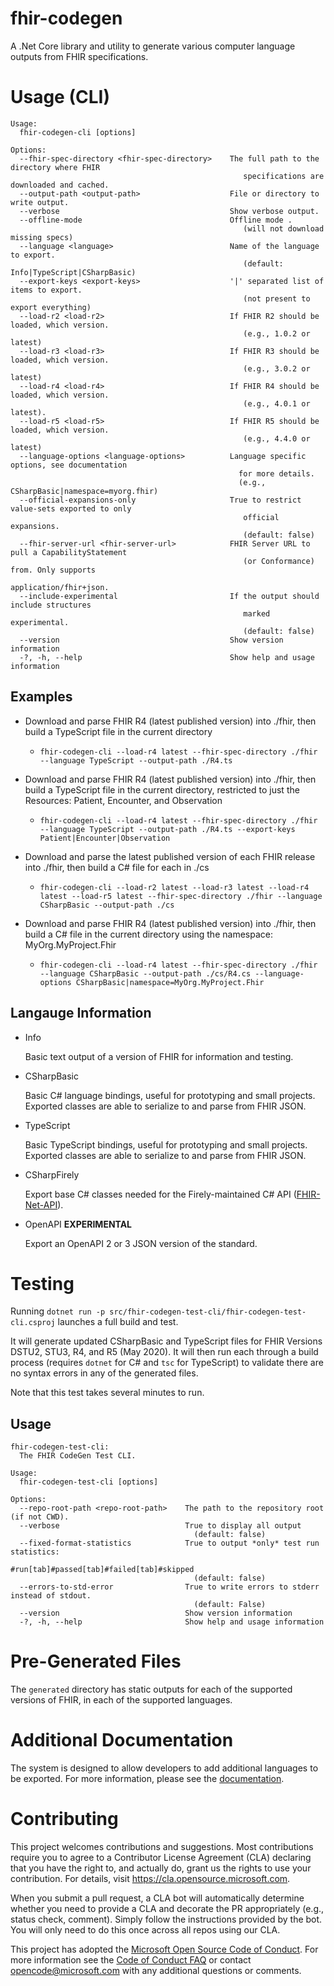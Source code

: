 # fhir-codegen

A .Net Core library and utility to generate various computer language outputs from FHIR specifications.

# Usage (CLI)

```
Usage:
  fhir-codegen-cli [options]

Options:
  --fhir-spec-directory <fhir-spec-directory>    The full path to the directory where FHIR 
                                                    specifications are downloaded and cached.
  --output-path <output-path>                    File or directory to write output.
  --verbose                                      Show verbose output.
  --offline-mode                                 Offline mode .
                                                    (will not download missing specs)
  --language <language>                          Name of the language to export.
                                                    (default: Info|TypeScript|CSharpBasic)
  --export-keys <export-keys>                    '|' separated list of items to export.
                                                    (not present to export everything)
  --load-r2 <load-r2>                            If FHIR R2 should be loaded, which version.
                                                    (e.g., 1.0.2 or latest)
  --load-r3 <load-r3>                            If FHIR R3 should be loaded, which version.
                                                    (e.g., 3.0.2 or latest)
  --load-r4 <load-r4>                            If FHIR R4 should be loaded, which version.
                                                    (e.g., 4.0.1 or latest).
  --load-r5 <load-r5>                            If FHIR R5 should be loaded, which version.
                                                    (e.g., 4.4.0 or latest)
  --language-options <language-options>          Language specific options, see documentation
                                                   for more details.
                                                   (e.g., CSharpBasic|namespace=myorg.fhir)
  --official-expansions-only                     True to restrict value-sets exported to only
                                                    official expansions.
                                                    (default: false)
  --fhir-server-url <fhir-server-url>            FHIR Server URL to pull a CapabilityStatement
                                                    (or Conformance) from. Only supports
                                                    application/fhir+json.
  --include-experimental                         If the output should include structures
                                                    marked experimental.
                                                    (default: false)
  --version                                      Show version information
  -?, -h, --help                                 Show help and usage information
```

## Examples

* Download and parse FHIR R4 (latest published version) into ./fhir, then build a TypeScript file in the current directory
  * `fhir-codegen-cli --load-r4 latest --fhir-spec-directory ./fhir --language TypeScript --output-path ./R4.ts`

* Download and parse FHIR R4 (latest published version) into ./fhir, then build a TypeScript file in the current directory, restricted to just the Resources: Patient, Encounter, and Observation
  * `fhir-codegen-cli --load-r4 latest --fhir-spec-directory ./fhir --language TypeScript --output-path ./R4.ts --export-keys Patient|Encounter|Observation`

* Download and parse the latest published version of each FHIR release into ./fhir, then build a C# file for each in ./cs
  * `fhir-codegen-cli --load-r2 latest --load-r3 latest --load-r4 latest --load-r5 latest --fhir-spec-directory ./fhir --language CSharpBasic --output-path ./cs`

* Download and parse FHIR R4 (latest published version) into ./fhir, then build a C# file in the current directory using the namespace: MyOrg.MyProject.Fhir
  * `fhir-codegen-cli --load-r4 latest --fhir-spec-directory ./fhir --language CSharpBasic --output-path ./cs/R4.cs --language-options CSharpBasic|namespace=MyOrg.MyProject.Fhir`

## Langauge Information

  * Info
    
    Basic text output of a version of FHIR for information and testing.

  * CSharpBasic

    Basic C# language bindings, useful for prototyping and small projects.  Exported classes are able to serialize to and parse from FHIR JSON.

  * TypeScript

    Basic TypeScript bindings, useful for prototyping and small projects.  Exported classes are able to serialize to and parse from FHIR JSON.

  * CSharpFirely

    Export base C# classes needed for the Firely-maintained C# API ([FHIR-Net-API](https://github.com/FirelyTeam/fhir-net-api/)).

  * OpenAPI **EXPERIMENTAL**

    Export an OpenAPI 2 or 3 JSON version of the standard.

# Testing

Running `dotnet run -p src/fhir-codegen-test-cli/fhir-codegen-test-cli.csproj` launches a full build and test.

It will generate updated CSharpBasic and TypeScript files for FHIR Versions DSTU2, STU3, R4, and R5 (May 2020).  It will then run each through a build process (requires `dotnet` for C# and `tsc` for TypeScript) to validate there are no syntax errors in any of the generated files.

Note that this test takes several minutes to run.

## Usage
```
fhir-codegen-test-cli:
  The FHIR CodeGen Test CLI.

Usage:
  fhir-codegen-test-cli [options]

Options:
  --repo-root-path <repo-root-path>    The path to the repository root (if not CWD).
  --verbose                            True to display all output
                                         (default: false)
  --fixed-format-statistics            True to output *only* test run statistics:
                                         #run[tab]#passed[tab]#failed[tab]#skipped
                                         (default: false)
  --errors-to-std-error                True to write errors to stderr instead of stdout.
                                         (default: False)
  --version                            Show version information
  -?, -h, --help                       Show help and usage information
```

# Pre-Generated Files

The `generated` directory has static outputs for each of the supported versions of FHIR, in each of the supported languages.

# Additional Documentation

The system is designed to allow developers to add additional languages to be exported.  For more information, please see the [documentation](http://microsoft.github.io/fhir-codegen/).

# Contributing

This project welcomes contributions and suggestions.  Most contributions require you to agree to a
Contributor License Agreement (CLA) declaring that you have the right to, and actually do, grant us
the rights to use your contribution. For details, visit https://cla.opensource.microsoft.com.

When you submit a pull request, a CLA bot will automatically determine whether you need to provide
a CLA and decorate the PR appropriately (e.g., status check, comment). Simply follow the instructions
provided by the bot. You will only need to do this once across all repos using our CLA.

This project has adopted the [Microsoft Open Source Code of Conduct](https://opensource.microsoft.com/codeofconduct/).
For more information see the [Code of Conduct FAQ](https://opensource.microsoft.com/codeofconduct/faq/) or
contact [opencode@microsoft.com](mailto:opencode@microsoft.com) with any additional questions or comments.

